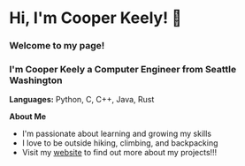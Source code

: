 # Hi, I'm Cooper Keely! :wave:

### Welcome to my page!
### I'm Cooper Keely a Computer Engineer from Seattle Washington

**Languages:** Python, C, C++, Java, Rust

**About Me**
- I'm passionate about learning and growing my skills
- I love to be outside hiking, climbing, and backpacking
- Visit my [website](https://cooperkeely.github.io/CooperKeely/) to find out more about my projects!!!


